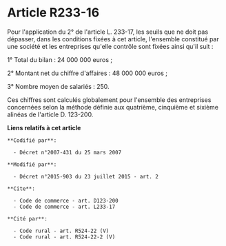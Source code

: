 # Article R233-16

Pour l'application du 2° de l'article L. 233-17, les seuils que ne doit pas dépasser, dans les conditions fixées à cet
article, l'ensemble constitué par une société et les entreprises qu'elle contrôle sont fixées ainsi qu'il suit : 

1° Total du bilan : 24 000 000 euros ; 

2° Montant net du chiffre d'affaires : 48 000 000 euros ; 

3° Nombre moyen de salariés : 250. 

Ces chiffres sont calculés globalement pour l'ensemble des entreprises concernées selon la méthode définie aux quatrième,
cinquième et sixième alinéas de l'article D. 123-200.

**Liens relatifs à cet article**

	**Codifié par**:

	  - Décret n°2007-431 du 25 mars 2007

	**Modifié par**:

	  - Décret n°2015-903 du 23 juillet 2015 - art. 2

	**Cite**:

	  - Code de commerce - art. D123-200
	  - Code de commerce - art. L233-17

	**Cité par**:

	  - Code rural - art. R524-22 (V)
	  - Code rural - art. R524-22-2 (V)
